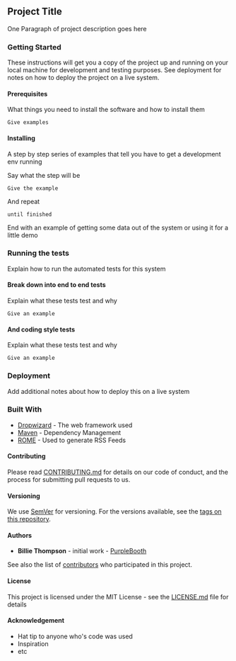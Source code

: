 ## Project Title
One Paragraph of project description goes here
### Getting Started
These instructions will get you a copy of the project up and running on your local machine for development and testing purposes. See deployment for notes on how to deploy the project on a live system.
#### Prerequisites
What things you need to install the software and how to install them
```
Give examples
```
#### Installing
A step by step series of examples that tell you have to get a development env running

Say what the step will be
```
Give the example
```
And repeat
```
until finished
```
End with an example of getting some data out of the system or using it for a little demo

### Running the tests
Explain how to run the automated tests for this system
#### Break down into end to end tests
Explain what these tests test and why
```
Give an example
```
#### And coding style tests
Explain what these tests test and why
```
Give an example
```
### Deployment
Add additional notes about how to deploy this on a live system
### Built With
* [Dropwizard](http://www.dropwizard.io/1.0.2/docs/)  - The web framework used
* [Maven](https://maven.apache.org/) - Dependency Management
* [ROME](https://rometools.github.io/rome/) - Used to generate RSS Feeds
#### Contributing
Please read [CONTRIBUTING.md](https://gist.github.com/PurpleBooth/b24679402957c63ec426) for details on our code of conduct, and the process for submitting pull requests to us.
#### Versioning
We use [SemVer](https://semver.org/) for versioning. For the versions available, see the [tags on this repository](https://github.com/your/project/tags).
#### Authors
* **Billie Thompson** - initial work - [PurpleBooth](https://github.com/PurpleBooth)

See also the list of [contributors](https://github.com/your/project/contributors) who participated in this project.
#### License
This project is licensed under the MIT License - see the [LICENSE.md](https://gist.github.com/PurpleBooth/LICENSE.md) file for details
#### Acknowledgement
* Hat tip to anyone who's code was used
* Inspiration
* etc
